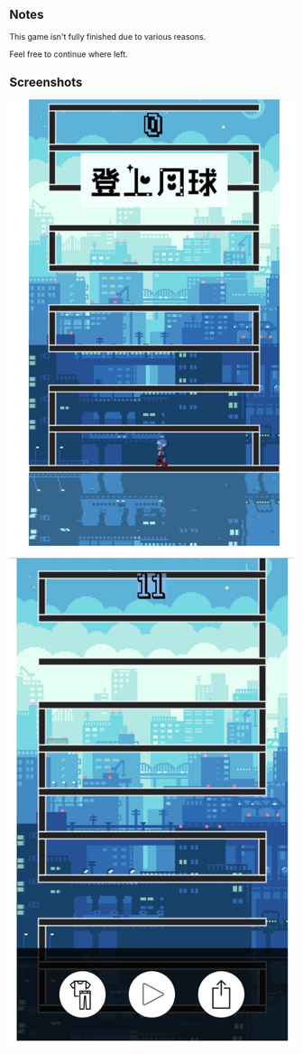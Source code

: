 ## Notes

This game isn't fully finished due to various reasons.

Feel free to continue where left.

## Screenshots

![Screenshot1](/screenshots/1551605225364.jpg?raw=true "Screenshot1")
![Screenshot2](/screenshots/1551605350055.jpg?raw=true "Screenshot2")
